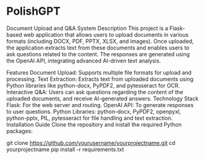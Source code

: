 # PolishGPT
Document Upload and Q&A System
Description
This project is a Flask-based web application that allows users to upload documents in various formats (including DOCX, PDF, PPTX, XLSX, and images). Once uploaded, the application extracts text from these documents and enables users to ask questions related to the content. The responses are generated using the OpenAI API, integrating advanced AI-driven text analysis.

Features
Document Upload: Supports multiple file formats for upload and processing.
Text Extraction: Extracts text from uploaded documents using Python libraries like python-docx, PyPDF2, and pytesseract for OCR.
Interactive Q&A: Users can ask questions regarding the content of the uploaded documents, and receive AI-generated answers.
Technology Stack
Flask: For the web server and routing.
OpenAI API: To generate responses to user questions.
Python Libraries: python-docx, PyPDF2, openpyxl, python-pptx, PIL, pytesseract for file handling and text extraction.
Installation Guide
Clone the repository and install the required Python packages:

git clone https://github.com/yourusername/yourprojectname.git
cd yourprojectname
pip install -r requirements.txt
